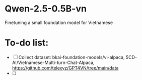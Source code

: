 # Qwen-2.5-0.5B-vn
Finetuning a small foundation model for Vietnamese

# To-do list:

- [ ] Collect dataset: bkai-foundation-models/vi-alpaca, 5CD-AI/Vietnamese-Multi-turn-Chat-Alpaca, https://github.com/telexyz/GPT4VN/tree/main/data
- [ ] 
